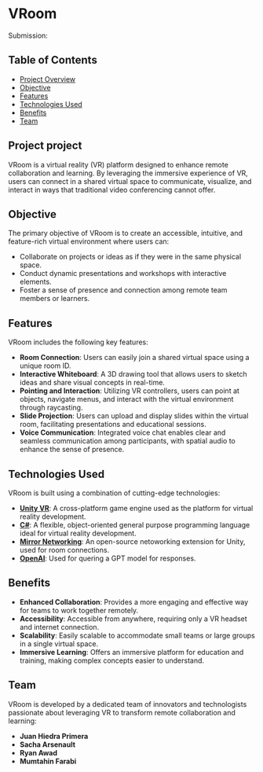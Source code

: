 # VRoom

Submission:

## Table of Contents

- [Project Overview](#project-overview)
- [Objective](#objective)
- [Features](#features)
- [Technologies Used](#technologies-used)
- [Benefits](#benefits)
- [Team](#team)

## Project project

VRoom is a virtual reality (VR) platform designed to enhance remote collaboration and learning. By leveraging the immersive experience of VR, users can connect in a shared virtual space to communicate, visualize, and interact in ways that traditional video conferencing cannot offer.

## Objective

The primary objective of VRoom is to create an accessible, intuitive, and feature-rich virtual environment where users can:
- Collaborate on projects or ideas as if they were in the same physical space.
- Conduct dynamic presentations and workshops with interactive elements.
- Foster a sense of presence and connection among remote team members or learners.

## Features

VRoom includes the following key features:
- **Room Connection**: Users can easily join a shared virtual space using a unique room ID.
- **Interactive Whiteboard**: A 3D drawing tool that allows users to sketch ideas and share visual concepts in real-time.
- **Pointing and Interaction**: Utilizing VR controllers, users can point at objects, navigate menus, and interact with the virtual environment through raycasting.
- **Slide Projection**: Users can upload and display slides within the virtual room, facilitating presentations and educational sessions.
- **Voice Communication**: Integrated voice chat enables clear and seamless communication among participants, with spatial audio to enhance the sense of presence.

## Technologies Used

VRoom is built using a combination of cutting-edge technologies:
- **[Unity VR](https://unity.com/solutions/vr)**: A cross-platform game engine used as the platform for virtual reality development.
- **[C#](https://en.wikipedia.org/wiki/C_Sharp_(programming_language))**: A flexible, object-oriented general purpose programming language ideal for virtual reality development.
- **[Mirror Networking](https://mirror-networking.com/)**: An open-source netoworking extension for Unity, used for room connections.
- **[OpenAI](https://openai.com/blog/openai-api)**: Used for quering a GPT model for responses.

## Benefits

- **Enhanced Collaboration**: Provides a more engaging and effective way for teams to work together remotely.
- **Accessibility**: Accessible from anywhere, requiring only a VR headset and internet connection.
- **Scalability**: Easily scalable to accommodate small teams or large groups in a single virtual space.
- **Immersive Learning**: Offers an immersive platform for education and training, making complex concepts easier to understand.

## Team

VRoom is developed by a dedicated team of innovators and technologists passionate about leveraging VR to transform remote collaboration and learning:
- **Juan Hiedra Primera**
- **Sacha Arsenault**
- **Ryan Awad**
- **Mumtahin Farabi**
